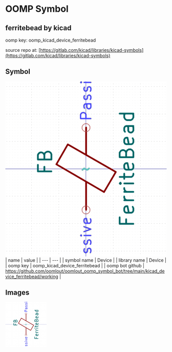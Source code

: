 # OOMP Symbol  
## ferritebead  by kicad  
  
oomp key: oomp_kicad_device_ferritebead  
  
source repo at: [https://gitlab.com/kicad/libraries/kicad-symbols](https://gitlab.com/kicad/libraries/kicad-symbols)  
## Symbol  
  
[![working.png](working_600.png)](working.png)  
| name | value | 
| --- | --- | 
| symbol name | Device | 
| library name | Device | 
| oomp key | oomp_kicad_device_ferritebead | 
| oomp bot github | https://github.com/oomlout/oomlout_oomp_symbol_bot/tree/main/kicad_device_ferritebead/working | 
## Images  
  
[![working.png](working_140.png)](working.png)  
